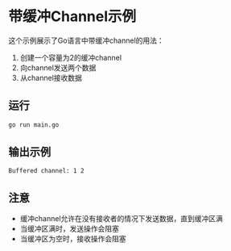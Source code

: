 # 带缓冲Channel示例

这个示例展示了Go语言中带缓冲channel的用法：

1. 创建一个容量为2的缓冲channel
2. 向channel发送两个数据
3. 从channel接收数据

## 运行

```bash
go run main.go
```

## 输出示例
```
Buffered channel: 1 2
```

## 注意
- 缓冲channel允许在没有接收者的情况下发送数据，直到缓冲区满
- 当缓冲区满时，发送操作会阻塞
- 当缓冲区为空时，接收操作会阻塞
